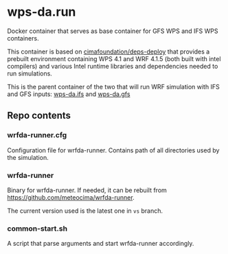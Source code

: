 # wps-da.run

Docker container that serves as base container for GFS WPS and IFS WPS containers.

This container is based on 
[cimafoundation/deps-deploy](https://hub.docker.com/repository/docker/cimafoundation/deps-deploy) that
provides a prebuilt environment containing WPS 4.1 and WRF 4.1.5 (both built with intel compilers)
and various Intel runtime libraries and dependencies needed to run simulations.

This is the 
parent container of the two that will run
WRF simulation with IFS and GFS inputs: 
[wps-da.ifs](https://github.com/meteocima/wps-da.ifs) 
and [wps-da.gfs](https://github.com/meteocima/wps-da.gfs)

## Repo contents

### wrfda-runner.cfg

Configuration file for wrfda-runner. Contains path of all 
directories used by the simulation.

### wrfda-runner

Binary for wrfda-runner. If needed, it can be rebuilt from
https://github.com/meteocima/wrfda-runner.

The current version used is the latest one in `vs` branch.

### common-start.sh

A script that parse arguments and start wrfda-runner
accordingly.